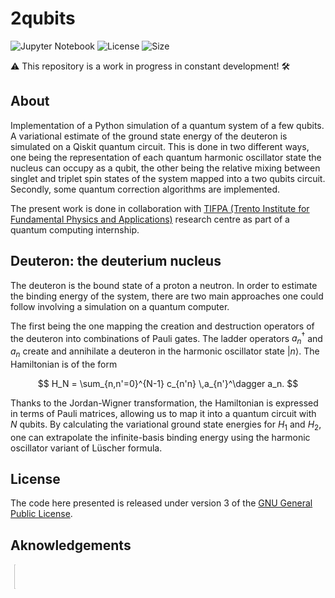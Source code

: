 # 2qubits

![Jupyter Notebook](https://img.shields.io/badge/jupyter-%23FA0F00.svg?style=for-the-badge&logo=jupyter&logoColor=white)
![License](https://img.shields.io/github/license/diegoscantam/2qubits)
![Size](https://img.shields.io/github/repo-size/diegoscantam/2qubits)

:warning: This repository is a work in progress in constant development! :hammer_and_wrench:

## About
Implementation of a Python simulation of a quantum system of a few qubits. A variational estimate of the ground state energy of the deuteron is simulated on a Qiskit quantum circuit. This is done in two different ways, one being the representation of each quantum harmonic oscillator state the nucleus can occupy as a qubit, the other being the relative mixing between singlet and triplet spin states of the system mapped into a two qubits circuit. Secondly, some quantum correction algorithms are implemented.

The present work is done in collaboration with [TIFPA (Trento Institute for Fundamental Physics and Applications)](https://www.tifpa.infn.it/) research centre as part of a quantum computing internship.

## Deuteron: the deuterium nucleus
The deuteron is the bound state of a proton a neutron. In order to estimate the binding energy of the system, there are two main approaches one could follow involving a simulation on a quantum computer.

The first being the one mapping the creation and destruction operators of the deuteron into combinations of Pauli gates. The ladder operators $a_n^\dagger$ and $a_n$ create and annihilate a deuteron in the harmonic oscillator state $|n \rangle$. The Hamiltonian is of the form

$$
H_N = \sum_{n,n'=0}^{N-1} c_{n'n} \,a_{n'}^\dagger a_n.
$$

Thanks to the Jordan-Wigner transformation, the Hamiltonian is expressed in terms of Pauli matrices, allowing us to map it into a quantum circuit with $N$ qubits. By calculating the variational ground state energies for $H_1$ and $H_2$, one can extrapolate the infinite-basis binding energy using the harmonic oscillator variant of Lüscher formula.

## License

The code here presented is released under version 3 of the [GNU General Public License](https://www.gnu.org/licenses/gpl-3.0.html).

## Aknowledgements
<button style="border: transparent; background-color: transparent;">
    <img align="left" width=10% src="https://avatars.githubusercontent.com/u/112166702?v="> 
</button>
